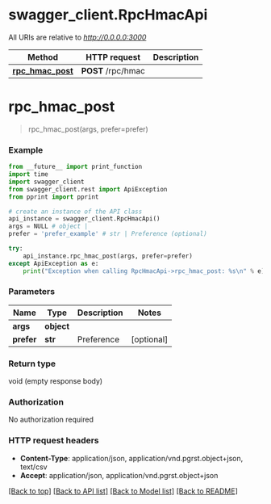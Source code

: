 # swagger_client.RpcHmacApi

All URIs are relative to *http://0.0.0.0:3000*

Method | HTTP request | Description
------------- | ------------- | -------------
[**rpc_hmac_post**](RpcHmacApi.md#rpc_hmac_post) | **POST** /rpc/hmac | 


# **rpc_hmac_post**
> rpc_hmac_post(args, prefer=prefer)



### Example
```python
from __future__ import print_function
import time
import swagger_client
from swagger_client.rest import ApiException
from pprint import pprint

# create an instance of the API class
api_instance = swagger_client.RpcHmacApi()
args = NULL # object | 
prefer = 'prefer_example' # str | Preference (optional)

try:
    api_instance.rpc_hmac_post(args, prefer=prefer)
except ApiException as e:
    print("Exception when calling RpcHmacApi->rpc_hmac_post: %s\n" % e)
```

### Parameters

Name | Type | Description  | Notes
------------- | ------------- | ------------- | -------------
 **args** | **object**|  | 
 **prefer** | **str**| Preference | [optional] 

### Return type

void (empty response body)

### Authorization

No authorization required

### HTTP request headers

 - **Content-Type**: application/json, application/vnd.pgrst.object+json, text/csv
 - **Accept**: application/json, application/vnd.pgrst.object+json

[[Back to top]](#) [[Back to API list]](../README.md#documentation-for-api-endpoints) [[Back to Model list]](../README.md#documentation-for-models) [[Back to README]](../README.md)

